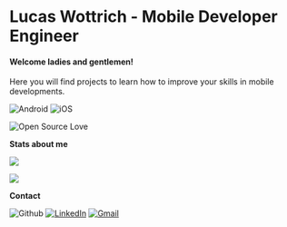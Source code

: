 # Lucas Wottrich - Mobile Developer Engineer
#### Welcome ladies and gentlemen! 

Here you will find projects to learn how to improve your skills in mobile developments.

![Android](https://img.shields.io/badge/Android-green.svg?logo=Android&logoColor=white)
![iOS](https://img.shields.io/badge/iOS-blue.svg?logo=Apple&logoColor=white)

![Open Source Love](https://badges.frapsoft.com/os/v2/open-source.svg?v=103)

**Stats about me**

![](https://github-readme-stats.vercel.app/api?username=wottrich&show_icons=true&hide=contribs&theme=dark)

![](https://github-readme-stats.vercel.app/api/top-langs/?username=wottrich&layout=compact&hide=ruby&theme=dark)

**Contact**

![Github](https://img.shields.io/badge/-Github-black?style=flat&logo=Github&logoColor=white)
[![LinkedIn](https://img.shields.io/badge/-LinkedIn-blue?style=flat&logo=Linkedin&logoColor=white)](https://www.linkedin.com/in/lucas-c-wottrich/)
[![Gmail](https://img.shields.io/badge/-Gmail-red?style=flat&logo=Gmail&logoColor=white)](mailto:wottrich78@gmail.com)
